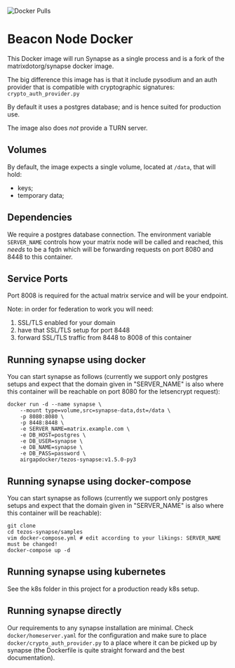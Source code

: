 ![Docker Pulls](https://img.shields.io/docker/pulls/airgapdocker/beacon-node)

# Beacon Node Docker

This Docker image will run Synapse as a single process and is a fork of the matrixdotorg/synapse docker image.

The big difference this image has is that it include pysodium and an auth provider that is compatible with cryptographic signatures: `crypto_auth_provider.py`

By default it uses a postgres database; and is hence suited for production use.

The image also does _not_ provide a TURN server.

## Volumes

By default, the image expects a single volume, located at `/data`, that will hold:

- keys;
- temporary data;

## Dependencies

We require a postgres database connection. The environment variable `SERVER_NAME` controls how your matrix node will be called and reached, this _needs_ to be a fqdn which will be forwarding requests on port 8080 and 8448 to this container.

## Service Ports

Port 8008 is required for the actual matrix service and will be your endpoint.

Note: in order for federation to work you will need:

1. SSL/TLS enabled for your domain
2. have that SSL/TLS setup for port 8448
3. forward SSL/TLS traffic from 8448 to 8008 of this container

## Running synapse using docker

You can start synapse as follows (currently we support only postgres setups and expect that the domain given in "SERVER_NAME" is also where this container will be reachable on port 8080 for the letsencrypt request):

```
docker run -d --name synapse \
    --mount type=volume,src=synapse-data,dst=/data \
    -p 8080:8080 \
    -p 8448:8448 \
    -e SERVER_NAME=matrix.example.com \
    -e DB_HOST=postgres \
    -e DB_USER=synapse \
    -e DB_NAME=synapse \
    -e DB_PASS=password \
    airgapdocker/tezos-synapse:v1.5.0-py3
```

## Running synapse using docker-compose

You can start synapse as follows (currently we support only postgres setups and expect that the domain given in "SERVER_NAME" is also where this container will be reachable):

```
git clone
cd tezos-synapse/samples
vim docker-compose.yml # edit according to your likings: SERVER_NAME must be changed!
docker-compose up -d
```

## Running synapse using kubernetes

See the k8s folder in this project for a production ready k8s setup.

## Running synapse directly

Our requirements to any synapse installation are minimal. Check `docker/homeserver.yaml` for the configuration and make sure to place `docker/crypto_auth_provider.py` to a place where it can be picked up by synapse (the Dockerfile is quite straight forward and the best documentation).
